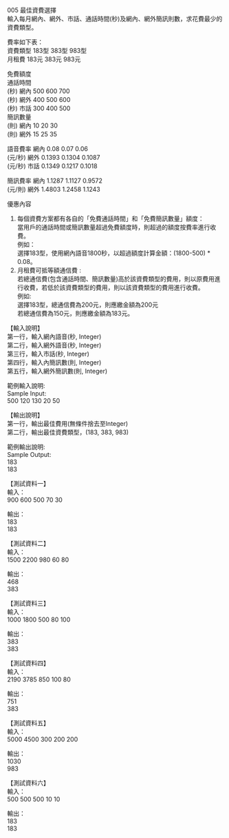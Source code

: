 005 最佳資費選擇  
輸入每月網內、網外、市話、通話時間(秒)及網內、網外簡訊則數，求花費最少的資費類型。  
  
費率如下表：  
資費類型 183型 383型 983型  
月租費 183元 383元 983元  
  
免費額度  
通話時間  
(秒) 網內 500 600 700  
(秒) 網外 400 500 600  
(秒) 市話 300 400 500  
簡訊數量  
(則) 網內 10 20 30  
(則) 網外 15 25 35  
  
語音費率 網內 0.08 0.07 0.06  
(元/秒) 網外 0.1393 0.1304 0.1087  
(元/秒) 市話 0.1349 0.1217 0.1018  
  
簡訊費率 網內 1.1287 1.1127 0.9572  
(元/則) 網外 1.4803 1.2458 1.1243  
  
優惠內容  
1. 每個資費方案都有各自的「免費通話時間」和「免費簡訊數量」額度：  
當用戶的通話時間或簡訊數量超過免費額度時，則超過的額度按費率進行收費。  
例如：  
選擇183型，使用網內語音1800秒，以超過額度計算金額：(1800-500) * 0.08。  
2. 月租費可抵等額通信費 :  
若總通信費(包含通話時間、簡訊數量)高於該資費類型的費用，則以原費用進行收費，若低於該資費類型的費用，則以該資費類型的費用進行收費。  
例如:  
選擇183型，總通信費為200元，則應繳金額為200元  
若總通信費為150元，則應繳金額為183元。  
  
【輸入說明】  
第一行，輸入網內語音(秒, Integer)  
第二行，輸入網外語音(秒, Integer)  
第三行，輸入市話(秒, Integer)  
第四行，輸入內簡訊數(則, Integer)  
第五行，輸入網外簡訊數(則, Integer)  
  
範例輸入說明:  
Sample Input:  
500 120 130 20 50  
  
  
【輸出說明】  
第一行，輸出最佳費用(無條件捨去至Integer)  
第二行，輸出最佳資費類型，(183, 383, 983)  
  
範例輸出說明:  
Sample Output:  
183  
183  
  
【測試資料一】  
輸入：  
900 600 500 70 30  
  
輸出：  
183  
183  
  
【測試資料二】  
輸入：  
1500 2200 980 60 80  
  
輸出：  
468  
383  
  
【測試資料三】  
輸入：  
1000 1800 500 80 100  
  
輸出：  
383  
383  
  
【測試資料四】  
輸入：  
2190 3785 850 100 80  
  
輸出：  
751  
383  
  
【測試資料五】  
輸入：  
5000 4500 300 200 200  
  
輸出：  
1030  
983  
  
【測試資料六】  
輸入：  
500 500 500 10 10  
  
輸出：  
183  
183  
